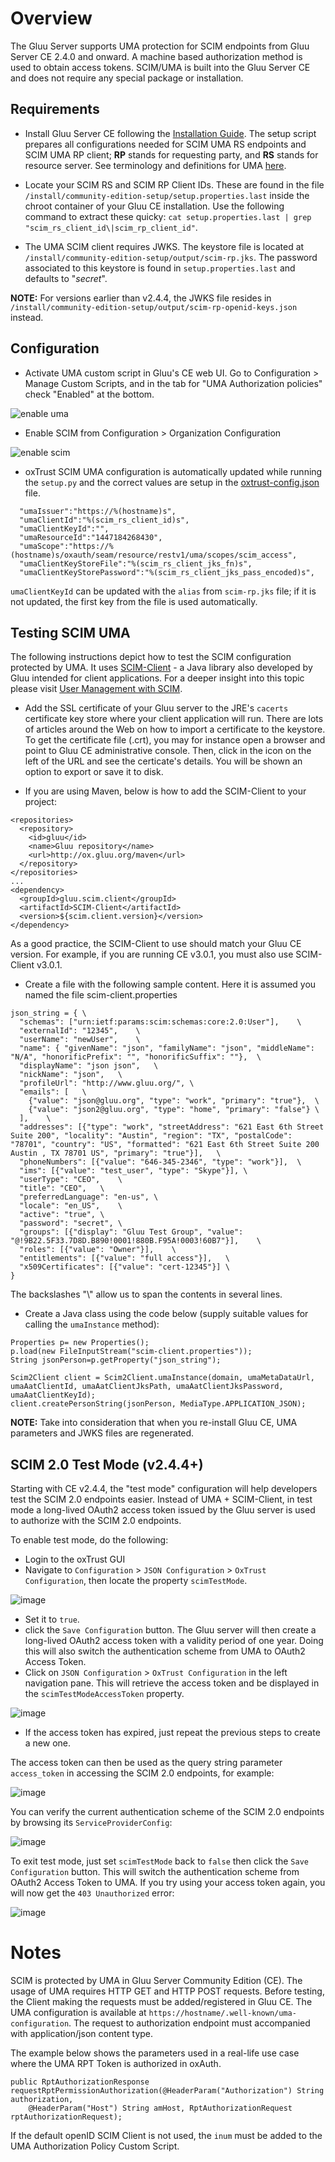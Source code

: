 # Overview
The Gluu Server supports UMA protection for SCIM endpoints from Gluu Server CE 2.4.0 and onward. 
A machine based authorization method is used to obtain access tokens. SCIM/UMA is built
into the Gluu Server CE and does not require any special package or installation. 

## Requirements

* Install Gluu Server CE following the [Installation Guide](../installation-guide/index.md). The setup script prepares all 
configurations needed for SCIM UMA RS endpoints and SCIM UMA RP client; **RP** stands for requesting party, and **RS** stands for resource server. See terminology and definitions for UMA [here](https://docs.kantarainitiative.org/uma/rec-uma-core.html#introduction).

* Locate your SCIM RS and SCIM RP Client IDs. These are found in the file `/install/community-edition-setup/setup.properties.last` inside the chroot container of your Gluu CE installation. Use the following command to extract these quicky: `cat setup.properties.last | grep "scim_rs_client_id\|scim_rp_client_id"`.

* The UMA SCIM client requires JWKS. The keystore file is located at `/install/community-edition-setup/output/scim-rp.jks`. The password associated to this keystore is found in `setup.properties.last` and defaults to "*secret*".

**NOTE:** For versions earlier than v2.4.4, the JWKS file resides in `/install/community-edition-setup/output/scim-rp-openid-keys.json` instead.

## Configuration

* Activate UMA custom script in Gluu's CE web UI. Go to Configuration > Manage Custom Scripts, and in the tab for "UMA Authorization policies" check "Enabled" at the bottom.

![enable uma](../img/scim/enable_uma.png)

* Enable SCIM from Configuration > Organization Configuration

![enable scim](../img/scim/enable-scim.png)

* oxTrust SCIM UMA configuration is automatically updated while running 
the `setup.py` and the correct values are setup 
in the [oxtrust-config.json](https://github.com/GluuFederation/community-edition-setup/blob/master/templates/oxtrust-config.json#L122) file.
```
  "umaIssuer":"https://%(hostname)s",
  "umaClientId":"%(scim_rs_client_id)s",
  "umaClientKeyId":"",
  "umaResourceId":"1447184268430",
  "umaScope":"https://%(hostname)s/oxauth/seam/resource/restv1/uma/scopes/scim_access",
  "umaClientKeyStoreFile":"%(scim_rs_client_jks_fn)s",
  "umaClientKeyStorePassword":"%(scim_rs_client_jks_pass_encoded)s",
```
  `umaClientKeyId` can be updated with the `alias` from `scim-rp.jks` file; if it is not updated, the first key from the file is used automatically.

## Testing SCIM UMA

The following instructions depict how to test the SCIM configuration protected by UMA. It uses [SCIM-Client](https://github.com/GluuFederation/SCIM-Client) - a Java library also developed by Gluu intended for client applications. For a deeper insight into this topic please visit [User Management with SCIM](user-scim.md).

* Add the SSL certificate of your Gluu server to the JRE's `cacerts` certificate key store where your client application will run. There are lots of articles around the Web on how to import a certificate to the keystore. To get the certificate file (.crt), you may for instance open a browser and point to Gluu CE administrative console. Then, click in the icon on the left of the URL and see the certicate's details. You will be shown an option to export or save it to disk.

* If you are using Maven, below is how to add the SCIM-Client to your project:
```
<repositories>
  <repository>
    <id>gluu</id>
    <name>Gluu repository</name>
    <url>http://ox.gluu.org/maven</url>
  </repository>
</repositories>
...
<dependency>
  <groupId>gluu.scim.client</groupId>
  <artifactId>SCIM-Client</artifactId>
  <version>${scim.client.version}</version>
</dependency>
```

As a good practice, the SCIM-Client to use should match your Gluu CE version. For example, if you are running CE v3.0.1, you must also use SCIM-Client v3.0.1.

* Create a file with the following sample content. Here it is assumed you named the file scim-client.properties
```
json_string = {	\
  "schemas": ["urn:ietf:params:scim:schemas:core:2.0:User"],	\
  "externalId": "12345",	\
  "userName": "newUser",	\
  "name": { "givenName": "json", "familyName": "json", "middleName": "N/A", "honorificPrefix": "", "honorificSuffix": ""},	\
  "displayName": "json json",	\
  "nickName": "json",	\
  "profileUrl": "http://www.gluu.org/",	\
  "emails": [	\
    {"value": "json@gluu.org", "type": "work", "primary": "true"},	\
    {"value": "json2@gluu.org", "type": "home", "primary": "false"}	\
  ],	\
  "addresses": [{"type": "work", "streetAddress": "621 East 6th Street Suite 200", "locality": "Austin", "region": "TX", "postalCode": "78701", "country": "US", "formatted": "621 East 6th Street Suite 200  Austin , TX 78701 US", "primary": "true"}],	\
  "phoneNumbers": [{"value": "646-345-2346", "type": "work"}],	\
  "ims": [{"value": "test_user", "type": "Skype"}],	\
  "userType": "CEO",	\
  "title": "CEO",	\
  "preferredLanguage": "en-us",	\
  "locale": "en_US",	\
  "active": "true",	\
  "password": "secret",	\
  "groups": [{"display": "Gluu Test Group", "value": "@!9B22.5F33.7D8D.B890!0001!880B.F95A!0003!60B7"}],	\
  "roles": [{"value": "Owner"}],	\
  "entitlements": [{"value": "full access"}],	\
  "x509Certificates": [{"value": "cert-12345"}]	\
}
```

The backslashes "\\" allow us to span the contents in several lines.

* Create a Java class using the code below (supply suitable values for calling the `umaInstance` method):

```
Properties p= new Properties();
p.load(new FileInputStream("scim-client.properties"));
String jsonPerson=p.getProperty("json_string");

Scim2Client client = Scim2Client.umaInstance(domain, umaMetaDataUrl, umaAatClientId, umaAatClientJksPath, umaAatClientJksPassword, umaAatClientKeyId);
client.createPersonString(jsonPerson, MediaType.APPLICATION_JSON);
```

**NOTE:** Take into consideration that when you re-install Gluu CE, UMA parameters and JWKS files are regenerated.

## SCIM 2.0 Test Mode (v2.4.4+)

Starting with CE v2.4.4, the "test mode" configuration will help developers test the SCIM 2.0 endpoints easier. Instead of UMA + SCIM-Client, in test mode a long-lived OAuth2 access token issued by the Gluu server is used to authorize with the SCIM 2.0 endpoints.

To enable test mode, do the following:

* Login to the oxTrust GUI  
* Navigate to `Configuration` > `JSON Configuration` > `OxTrust Configuration`, 
then locate the property `scimTestMode`.

![image](../img/scim/scim-test-mode-false.png)

* Set it to `true`.
* click the `Save Configuration` button. 
The Gluu server will then create a long-lived OAuth2 access token with a 
validity period of one year. Doing this will also switch the authentication 
scheme from UMA to OAuth2 Access Token.
* Click on  `JSON Configuration` > `OxTrust Configuration` in the left navigation pane. 
This will retrieve the access token and be displayed in the `scimTestModeAccessToken` property.

![image](../img/scim/scim-test-mode-true.png)

* If the access token has expired, just repeat the previous steps to create a new one.
 
The access token can then be used as the query string 
parameter `access_token` in accessing the SCIM 2.0 endpoints, for example:

![image](../img/scim/scim-test-mode-example.png)

You can verify the current authentication scheme of the SCIM 2.0 
endpoints by browsing its `ServiceProviderConfig`:

![image](../img/scim/scim-test-mode-config.png)

To exit test mode, just set `scimTestMode` back to `false` then 
 click the `Save Configuration` button. This will switch the 
authentication scheme from OAuth2 Access Token to UMA. If you try using 
your access token again, you will now get the `403 Unauthorized` error:

![image](../img/scim/scim-test-mode-403.png)

# Notes
SCIM is protected by UMA in Gluu Server Community Edition (CE). 
The usage of UMA requires HTTP GET and HTTP POST requests. Before testing, 
the Client making the requests must be added/registered in Gluu CE. The UMA 
configuration is available at `https://hostname/.well-known/uma-configuration`. 
The request to authorization endpoint must accompanied with  application/json content type. 

The example below shows the parameters used in a real-life use case  where the 
UMA RPT Token is authorized in oxAuth.

```
public RptAuthorizationResponse requestRptPermissionAuthorization(@HeaderParam("Authorization") String authorization,
    @HeaderParam("Host") String amHost, RptAuthorizationRequest rptAuthorizationRequest);
```

If the default openID SCIM Client is not used, the `inum` must be added to the
UMA Authorization Policy Custom Script.
